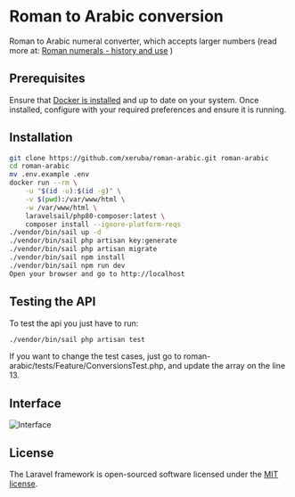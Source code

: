# Roman to Arabic conversion

Roman to Arabic numeral converter, which accepts larger numbers (read more at: [Roman numerals - history and use](http://www.web40571.clarahost.co.uk/roman/howtheywork.htm#larger) )

## Prerequisites

Ensure that [Docker is installed](https://docs.docker.com/get-started/) and up to date on your system. Once installed, configure with your required preferences and ensure it is running.

## Installation

```sh
git clone https://github.com/xeruba/roman-arabic.git roman-arabic
cd roman-arabic
mv .env.example .env
docker run --rm \
    -u "$(id -u):$(id -g)" \
    -v $(pwd):/var/www/html \
    -w /var/www/html \
    laravelsail/php80-composer:latest \
    composer install --ignore-platform-reqs
./vendor/bin/sail up -d
./vendor/bin/sail php artisan key:generate
./vendor/bin/sail php artisan migrate
./vendor/bin/sail npm install
./vendor/bin/sail npm run dev
Open your browser and go to http://localhost
```

## Testing the API
To test the api you just have to run:
```sh
./vendor/bin/sail php artisan test
```
If you want to change the test cases, just go to roman-arabic/tests/Feature/ConversionsTest.php, and update the array on the line 13.

## Interface
![Interface](https://drive.google.com/uc?id=1i7aYJSgi3JgLcy6MDzhH6vaYULQ9zoul)


## License

The Laravel framework is open-sourced software licensed under the [MIT license](https://opensource.org/licenses/MIT).